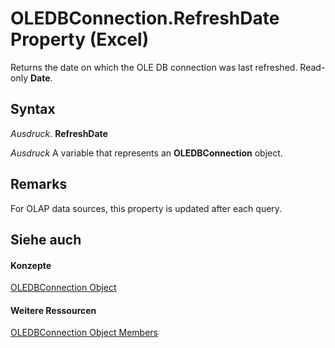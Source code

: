 
# OLEDBConnection.RefreshDate Property (Excel)

Returns the date on which the OLE DB connection was last refreshed. Read-only  **Date**.


## Syntax

 _Ausdruck_. **RefreshDate**

 _Ausdruck_ A variable that represents an **OLEDBConnection** object.


## Remarks

For OLAP data sources, this property is updated after each query.


## Siehe auch


#### Konzepte


[OLEDBConnection Object](f246e544-9854-8e71-a7f7-dec57dd725e4.md)
#### Weitere Ressourcen


[OLEDBConnection Object Members](http://msdn.microsoft.com/library/2f1a2f81-ee3a-1b60-8dc3-87818e1790c1%28Office.15%29.aspx)